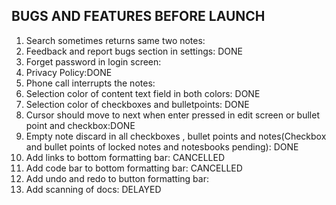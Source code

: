 BUGS AND FEATURES BEFORE LAUNCH
-------------------------------------------------------------

1) Search sometimes returns same two notes:
2) Feedback and report bugs section in settings: DONE
3) Forget password in login screen:
4) Privacy Policy:DONE
5) Phone call interrupts the notes:
6) Selection color of content text field in both colors: DONE
7) Selection color of checkboxes and bulletpoints: DONE
8) Cursor should move to next when enter pressed in edit screen or bullet point and checkbox:DONE
9) Empty note discard in all checkboxes , bullet points and notes(Checkbox and bullet points of locked notes and notesbooks pending): DONE
10) Add links to bottom formatting bar: CANCELLED
11) Add code bar to bottom formatting bar: CANCELLED
12) Add undo and redo to button formatting bar:
13) Add scanning of docs: DELAYED